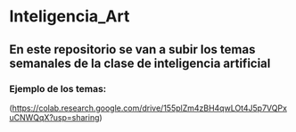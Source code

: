 # Inteligencia_Art

## En este repositorio se van a subir los temas semanales de la clase de inteligencia artificial

### Ejemplo de los temas:
(https://colab.research.google.com/drive/155plZm4zBH4qwLOt4J5p7VQPxuCNWQqX?usp=sharing)
